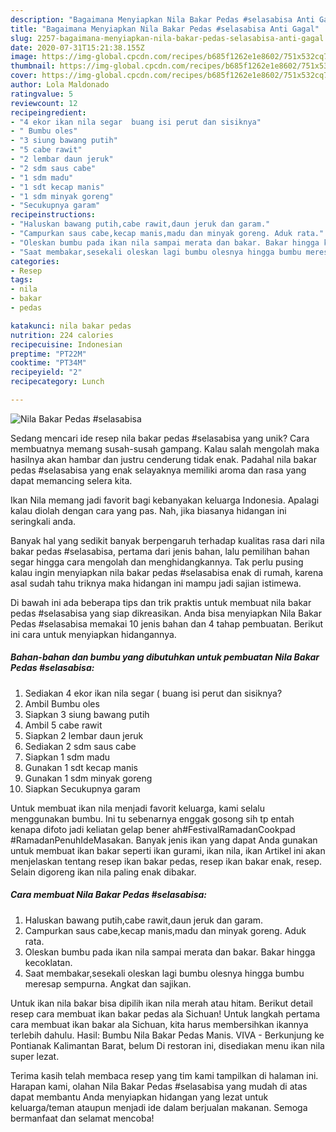 ```yaml
---
description: "Bagaimana Menyiapkan Nila Bakar Pedas #selasabisa Anti Gagal"
title: "Bagaimana Menyiapkan Nila Bakar Pedas #selasabisa Anti Gagal"
slug: 2257-bagaimana-menyiapkan-nila-bakar-pedas-selasabisa-anti-gagal
date: 2020-07-31T15:21:38.155Z
image: https://img-global.cpcdn.com/recipes/b685f1262e1e8602/751x532cq70/nila-bakar-pedas-selasabisa-foto-resep-utama.jpg
thumbnail: https://img-global.cpcdn.com/recipes/b685f1262e1e8602/751x532cq70/nila-bakar-pedas-selasabisa-foto-resep-utama.jpg
cover: https://img-global.cpcdn.com/recipes/b685f1262e1e8602/751x532cq70/nila-bakar-pedas-selasabisa-foto-resep-utama.jpg
author: Lola Maldonado
ratingvalue: 5
reviewcount: 12
recipeingredient:
- "4 ekor ikan nila segar  buang isi perut dan sisiknya"
- " Bumbu oles"
- "3 siung bawang putih"
- "5 cabe rawit"
- "2 lembar daun jeruk"
- "2 sdm saus cabe"
- "1 sdm madu"
- "1 sdt kecap manis"
- "1 sdm minyak goreng"
- "Secukupnya garam"
recipeinstructions:
- "Haluskan bawang putih,cabe rawit,daun jeruk dan garam."
- "Campurkan saus cabe,kecap manis,madu dan minyak goreng. Aduk rata."
- "Oleskan bumbu pada ikan nila sampai merata dan bakar. Bakar hingga kecoklatan."
- "Saat membakar,sesekali oleskan lagi bumbu olesnya hingga bumbu meresap sempurna. Angkat dan sajikan."
categories:
- Resep
tags:
- nila
- bakar
- pedas

katakunci: nila bakar pedas 
nutrition: 224 calories
recipecuisine: Indonesian
preptime: "PT22M"
cooktime: "PT34M"
recipeyield: "2"
recipecategory: Lunch

---
```



![Nila Bakar Pedas #selasabisa](https://img-global.cpcdn.com/recipes/b685f1262e1e8602/751x532cq70/nila-bakar-pedas-selasabisa-foto-resep-utama.jpg)

Sedang mencari ide resep nila bakar pedas #selasabisa yang unik? Cara membuatnya memang susah-susah gampang. Kalau salah mengolah maka hasilnya akan hambar dan justru cenderung tidak enak. Padahal nila bakar pedas #selasabisa yang enak selayaknya memiliki aroma dan rasa yang dapat memancing selera kita.

Ikan Nila memang jadi favorit bagi kebanyakan keluarga Indonesia. Apalagi kalau diolah dengan cara yang pas. Nah, jika biasanya hidangan ini seringkali anda.

Banyak hal yang sedikit banyak berpengaruh terhadap kualitas rasa dari nila bakar pedas #selasabisa, pertama dari jenis bahan, lalu pemilihan bahan segar hingga cara mengolah dan menghidangkannya. Tak perlu pusing kalau ingin menyiapkan nila bakar pedas #selasabisa enak di rumah, karena asal sudah tahu triknya maka hidangan ini mampu jadi sajian istimewa.


Di bawah ini ada beberapa tips dan trik praktis untuk membuat nila bakar pedas #selasabisa yang siap dikreasikan. Anda bisa menyiapkan Nila Bakar Pedas #selasabisa memakai 10 jenis bahan dan 4 tahap pembuatan. Berikut ini cara untuk menyiapkan hidangannya.

<!--inarticleads1-->

##### Bahan-bahan dan bumbu yang dibutuhkan untuk pembuatan Nila Bakar Pedas #selasabisa:

1. Sediakan 4 ekor ikan nila segar ( buang isi perut dan sisiknya?
1. Ambil  Bumbu oles
1. Siapkan 3 siung bawang putih
1. Ambil 5 cabe rawit
1. Siapkan 2 lembar daun jeruk
1. Sediakan 2 sdm saus cabe
1. Siapkan 1 sdm madu
1. Gunakan 1 sdt kecap manis
1. Gunakan 1 sdm minyak goreng
1. Siapkan Secukupnya garam


Untuk membuat ikan nila menjadi favorit keluarga, kami selalu menggunakan bumbu. Ini tu sebenarnya enggak gosong sih tp entah kenapa difoto jadi keliatan gelap bener ah#FestivalRamadanCookpad #RamadanPenuhIdeMasakan. Banyak jenis ikan yang dapat Anda gunakan untuk membuat ikan bakar seperti ikan gurami, ikan nila, ikan Artikel ini akan menjelaskan tentang resep ikan bakar pedas, resep ikan bakar enak, resep. Selain digoreng ikan nila paling enak dibakar. 

<!--inarticleads2-->

##### Cara membuat Nila Bakar Pedas #selasabisa:

1. Haluskan bawang putih,cabe rawit,daun jeruk dan garam.
1. Campurkan saus cabe,kecap manis,madu dan minyak goreng. Aduk rata.
1. Oleskan bumbu pada ikan nila sampai merata dan bakar. Bakar hingga kecoklatan.
1. Saat membakar,sesekali oleskan lagi bumbu olesnya hingga bumbu meresap sempurna. Angkat dan sajikan.


Untuk ikan nila bakar bisa dipilih ikan nila merah atau hitam. Berikut detail resep cara membuat ikan bakar pedas ala Sichuan! Untuk langkah pertama cara membuat ikan bakar ala Sichuan, kita harus membersihkan ikannya terlebih dahulu. Hasil: Bumbu Nila Bakar Pedas Manis. VIVA - Berkunjung ke Pontianak Kalimantan Barat, belum Di restoran ini, disediakan menu ikan nila super lezat. 

Terima kasih telah membaca resep yang tim kami tampilkan di halaman ini. Harapan kami, olahan Nila Bakar Pedas #selasabisa yang mudah di atas dapat membantu Anda menyiapkan hidangan yang lezat untuk keluarga/teman ataupun menjadi ide dalam berjualan makanan. Semoga bermanfaat dan selamat mencoba!
